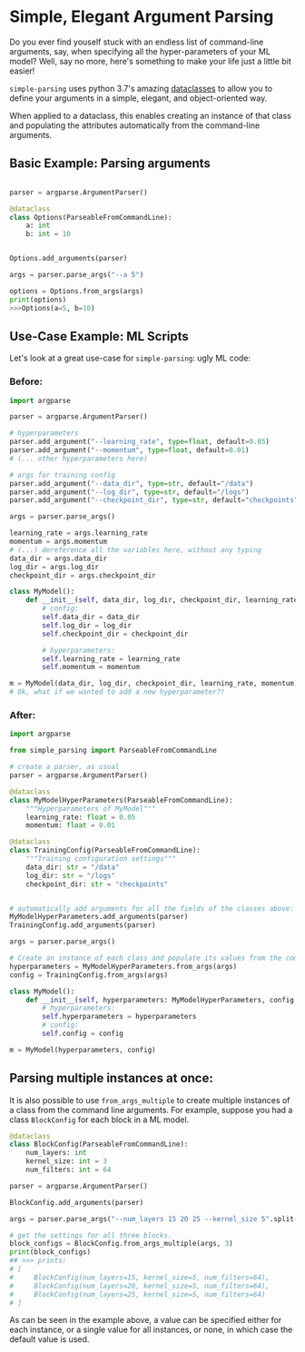 # Simple, Elegant Argument Parsing

Do you ever find youself stuck with an endless list of command-line arguments, say, when specifying all the hyper-parameters of your ML model? Well, say no more, here's something to make your life just a little bit easier!

`simple-parsing` uses python 3.7's amazing [dataclasses](https://docs.python.org/3/library/dataclasses.html) to allow you to define your arguments in a simple, elegant, and object-oriented way.

When applied to a dataclass, this enables creating an instance of that class and populating the attributes automatically from the command-line arguments.

## Basic Example: Parsing arguments

```python

parser = argparse.ArgumentParser()

@dataclass
class Options(ParseableFromCommandLine):
    a: int
    b: int = 10


Options.add_arguments(parser)

args = parser.parse_args("--a 5")

options = Options.from_args(args)
print(options)
>>>Options(a=5, b=10)
```




## Use-Case Example: ML Scripts
Let's look at a great use-case for `simple-parsing`: ugly ML code:
### Before:
```python
import argparse

parser = argparse.ArgumentParser()

# hyperparameters
parser.add_argument("--learning_rate", type=float, default=0.05)
parser.add_argument("--momentum", type=float, default=0.01)
# (... other hyperparameters here)

# args for training config
parser.add_argument("--data_dir", type=str, default="/data")
parser.add_argument("--log_dir", type=str, default="/logs")
parser.add_argument("--checkpoint_dir", type=str, default="checkpoints")

args = parser.parse_args()

learning_rate = args.learning_rate
momentum = args.momentum
# (...) dereference all the variables here, without any typing
data_dir = args.data_dir
log_dir = args.log_dir
checkpoint_dir = args.checkpoint_dir

class MyModel():
    def __init__(self, data_dir, log_dir, checkpoint_dir, learning_rate, momentum, *args):
        # config:
        self.data_dir = data_dir
        self.log_dir = log_dir
        self.checkpoint_dir = checkpoint_dir

        # hyperparameters:
        self.learning_rate = learning_rate
        self.momentum = momentum

m = MyModel(data_dir, log_dir, checkpoint_dir, learning_rate, momentum)
# Ok, what if we wanted to add a new hyperparameter?!
```
### After:
```python
import argparse

from simple_parsing import ParseableFromCommandLine

# create a parser, as usual
parser = argparse.ArgumentParser()

@dataclass
class MyModelHyperParameters(ParseableFromCommandLine):
    """Hyperparameters of MyModel"""
    learning_rate: float = 0.05
    momentum: float = 0.01

@dataclass
class TrainingConfig(ParseableFromCommandLine):
    """Training configuration settings"""
    data_dir: str = "/data"
    log_dir: str = "/logs"
    checkpoint_dir: str = "checkpoints"


# automatically add arguments for all the fields of the classes above:
MyModelHyperParameters.add_arguments(parser)
TrainingConfig.add_arguments(parser)

args = parser.parse_args()

# Create an instance of each class and populate its values from the command line arguments:
hyperparameters = MyModelHyperParameters.from_args(args)
config = TrainingConfig.from_args(args)

class MyModel():
    def __init__(self, hyperparameters: MyModelHyperParameters, config: TrainingConfig):
        # hyperparameters:
        self.hyperparameters = hyperparameters
        # config:
        self.config = config

m = MyModel(hyperparameters, config)
```

## Parsing multiple instances at once:
It is also possible to use `from_args_multiple` to create multiple instances of a class from the command line arguments. For example, suppose you had a class `BlockConfig` for each block in a ML model.

```python
@dataclass
class BlockConfig(ParseableFromCommandLine):
    num_layers: int
    kernel_size: int = 3
    num_filters: int = 64

parser = argparse.ArgumentParser()

BlockConfig.add_arguments(parser)

args = parser.parse_args("--num_layers 15 20 25 --kernel_size 5".split())

# get the settings for all three blocks.
block_configs = BlockConfig.from_args_multiple(args, 3)
print(block_configs)
## >>> prints:
# [
#     BlockConfig(num_layers=15, kernel_size=5, num_filters=64),
#     BlockConfig(num_layers=20, kernel_size=5, num_filters=64),
#     BlockConfig(num_layers=25, kernel_size=5, num_filters=64)
# ]
```
As can be seen in the example above, a value can be specified either for each instance, or a single value for all instances, or none, in which case the default value is used.